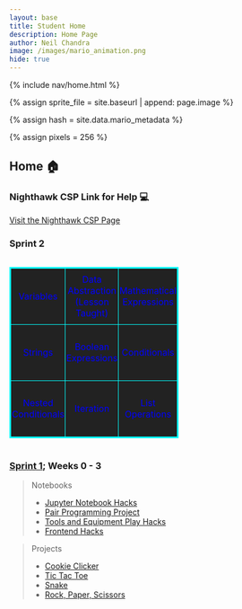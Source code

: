 ```yaml
---
layout: base
title: Student Home 
description: Home Page
author: Neil Chandra
image: /images/mario_animation.png
hide: true
---
```


{% include nav/home.html %}

<!-- Liquid:  statements -->

<!-- Include submenu from _includes to top of pages -->
<!--- Concatenation of site URL to frontmatter image  --->
{% assign sprite_file = site.baseurl | append: page.image %}
<!--- Has is a list variable containing mario metadata for sprite --->
{% assign hash = site.data.mario_metadata %}  
<!--- Size width/height of Sprit images --->
{% assign pixels = 256 %}

<!--- HTML for page contains <p> tag named "Mario" and class properties for a "sprite"  -->

<p id="mario" class="sprite"></p>
  
<!--- Embedded Cascading Style Sheet (CSS) rules, 
        define how HTML elements look 
--->
<style>

  /*CSS style rules for the id and class of the sprite...
  */
  .sprite {
    height: {{pixels}}px;
    width: {{pixels}}px;
    background-image: url('{{sprite_file}}');
    background-repeat: no-repeat;
  }

  /*background position of sprite element
  */
  #mario {
    background-position: calc({{animations[0].col}} * {{pixels}} * -1px) calc({{animations[0].row}} * {{pixels}}* -1px);
  }
</style>

<!--- Embedded executable code--->
<script>
  ////////// convert YML hash to javascript key:value objects /////////

  var mario_metadata = {}; //key, value object
  {% for key in hash %}  
  
  var key = "{{key | first}}"  //key
  var values = {} //values object
  values["row"] = {{key.row}}
  values["col"] = {{key.col}}
  values["frames"] = {{key.frames}}
  mario_metadata[key] = values; //key with values added

  {% endfor %}

  ////////// game object for player /////////

  class Mario {
    constructor(meta_data) {
      this.tID = null;  //capture setInterval() task ID
      this.positionX = 0;  // current position of sprite in X direction
      this.currentSpeed = 0;
      this.marioElement = document.getElementById("mario"); //HTML element of sprite
      this.pixels = {{pixels}}; //pixel offset of images in the sprite, set by liquid constant
      this.interval = 100; //animation time interval
      this.obj = meta_data;
      this.marioElement.style.position = "absolute";
    }

    animate(obj, speed) {
      let frame = 0;
      const row = obj.row * this.pixels;
      this.currentSpeed = speed;

      this.tID = setInterval(() => {
        const col = (frame + obj.col) * this.pixels;
        this.marioElement.style.backgroundPosition = `-${col}px -${row}px`;
        this.marioElement.style.left = `${this.positionX}px`;

        this.positionX += speed;
        frame = (frame + 1) % obj.frames;

        const viewportWidth = window.innerWidth;
        if (this.positionX > viewportWidth - this.pixels) {
          document.documentElement.scrollLeft = this.positionX - viewportWidth + this.pixels;
        }
      }, this.interval);
    }

    startWalking() {
      this.stopAnimate();
      this.animate(this.obj["Walk"], 3);
    }

    startRunning() {
      this.stopAnimate();
      this.animate(this.obj["Run1"], 6);
    }

    startPuffing() {
      this.stopAnimate();
      this.animate(this.obj["Puff"], 0);
    }

    startCheering() {
      this.stopAnimate();
      this.animate(this.obj["Cheer"], 0);
    }

    startFlipping() {
      this.stopAnimate();
      this.animate(this.obj["Flip"], 0);
    }

    startResting() {
      this.stopAnimate();
      this.animate(this.obj["Rest"], 0);
    }

    stopAnimate() {
      clearInterval(this.tID);
    }
  }

  const mario = new Mario(mario_metadata);

  ////////// event control /////////

  window.addEventListener("keydown", (event) => {
    if (event.key === "ArrowRight") {
      event.preventDefault();
      if (event.repeat) {
        mario.startCheering();
      } else {
        if (mario.currentSpeed === 0) {
          mario.startWalking();
        } else if (mario.currentSpeed === 3) {
          mario.startRunning();
        }
      }
    } else if (event.key === "ArrowLeft") {
      event.preventDefault();
      if (event.repeat) {
        mario.stopAnimate();
      } else {
        mario.startPuffing();
      }
    }
  });

  //touch events that enable animations
  window.addEventListener("touchstart", (event) => {
    event.preventDefault(); // prevent default browser action
    if (event.touches[0].clientX > window.innerWidth / 2) {
      // move right
      if (currentSpeed === 0) { // if at rest, go to walking
        mario.startWalking();
      } else if (currentSpeed === 3) { // if walking, go to running
        mario.startRunning();
      }
    } else {
      // move left
      mario.startPuffing();
    }
  });

  //stop animation on window blur
  window.addEventListener("blur", () => {
    mario.stopAnimate();
  });

  //start animation on window focus
  window.addEventListener("focus", () => {
     mario.startFlipping();
  });

  //start animation on page load or page refresh
  document.addEventListener("DOMContentLoaded", () => {
    // adjust sprite size for high pixel density devices
    const scale = window.devicePixelRatio;
    const sprite = document.querySelector(".sprite");
    sprite.style.transform = `scale(${0.2 * scale})`;
    mario.startResting();
  });

</script>

## **Home** 🏠

### Nighthawk CSP Link for Help 💻
<a href="https://nighthawkcoders.github.io/portfolio_2025/navigation/section/csp">Visit the Nighthawk CSP Page</a>

### Sprint 2

<style>
    #summaryTable {
        border-collapse: collapse;
        width: 60%;
        border: 2px solid cyan;
        display: inline-block;
    }
    #summaryTable th, #summaryTable td {
        border: 1px solid cyan;
        text-align: center;
        padding: 0;
        height: 100px;
        width: 200px;
        background-color: #222;
        color: #00f;
    }
    #summaryTable a {
        color: #00f;
        text-decoration: none;
    }
    .summary {
        display: none;
        position: absolute;
        background-color: #444;
        color: white;
        padding: 10px;
        border: 1px solid cyan;
        width: 200px;
        z-index: 10;
        font-size: 18px;
        left: 70%;
        top: 10%;
    }
</style>
<table id="summaryTable">
    <tr>
        <td><a href="https://neil9674.github.io/neil_2025/2024/10/08/BigIdea3-Section1_IPYNB_2_.html" onmouseover="showSummary('Variables are used to store data values. They can be changed during program execution.')" onmouseout="hideSummary()">Variables</a></td>
        <td><a href="https://nighthawkcoders.github.io/portfolio_2025/csp/big-idea/p2/3-2/" onmouseover="showSummary('Data abstraction is a concept that hides complex realities while exposing only the necessary parts. It simplifies programming by reducing complexity.')" onmouseout="hideSummary()">Data Abstraction (Lesson Taught)</a></td>
        <td><a href="https://neil9674.github.io/neil_2025/2024/10/09/BigIdea3-Section3_IPYNB_2_.html" onmouseover="showSummary('Mathematical expressions are combinations of numbers, variables, and operators. They are used to perform calculations and operations.')" onmouseout="hideSummary()">Mathematical Expressions</a></td>
    </tr>
    <tr>
        <td><a href="https://neil9674.github.io/neil_2025/2024/10/08/BigIdea3-Section4_IPYNB_2_.html" onmouseover="showSummary('Strings are sequences of characters used to represent text.')" onmouseout="hideSummary()">Strings</a></td>
        <td><a href="https://neil9674.github.io/neil_2025/2024/10/09/BigIdea3-Section5_IPYNB_2_.html" onmouseover="showSummary('Boolean expressions evaluate to true or false. They are fundamental in decision-making processes in programming.')" onmouseout="hideSummary()">Boolean Expressions</a></td>
        <td><a href="https://neil9674.github.io/neil_2025/2024/10/10/BigIdea3-Section7_IPYNB_2_.html" onmouseover="showSummary('Conditionals are statements that execute different actions based on whether a specified condition is true or false. They are essential for controlling the flow of a program.')" onmouseout="hideSummary()">Conditionals</a></td>
    </tr>
    <tr>
        <td><a href="https://neil9674.github.io/neil_2025/2024/10/10/BigIdea3-Section6_IPYNB_2_.html" onmouseover="showSummary('Nested conditionals are conditionals placed inside another conditional. They allow for more complex decision-making in programming.')" onmouseout="hideSummary()">Nested Conditionals</a></td>
        <td><a href="https://neil9674.github.io/neil_2025/2024/09/03/BigIdea3-Section8_IPYNB_2_.html" onmouseover="showSummary('Iteration refers to the process of repeating a set of instructions a specified number of times or until a certain condition is met. In this lesson, we used both while loops and for loops.')" onmouseout="hideSummary()">Iteration</a></td>
        <td><a href="https://neil9674.github.io/neil_2025/2024/09/03/BigIdea3-Section10_IPYNB_2_.html" onmouseover="showSummary('List operations involve manipulating data stored in lists. Common operations include adding, removing, and accessing elements in a list.')" onmouseout="hideSummary()">List Operations</a></td>
    </tr>
</table>

<div class="summary" id="summaryBox"></div>

<script>
    function showSummary(text) {
        const summaryBox = document.getElementById('summaryBox');
        summaryBox.innerHTML = text;
        summaryBox.style.display = 'block';
    }

    function hideSummary() {
        const summaryBox = document.getElementById('summaryBox');
        summaryBox.style.display = 'none';
    }

    const table = document.getElementById('summaryTable');
    const summaryBox = document.getElementById('summaryBox');
    const rect = table.getBoundingClientRect();
    summaryBox.style.left = (rect.right + 10) + 'px';
    summaryBox.style.top = rect.top + 'px';
</script>






### [Sprint 1](https://neil9674.github.io/neil_2025/2024/08/21/sprint1_plan_IPYNB_2_.html); Weeks 0 - 3
> Notebooks
> - [Jupyter Notebook Hacks](https://neil9674.github.io/neil_2025/2024/09/08/Jupyter-Notebook-Hack_IPYNB_2_.html)
> - [Pair Programming Project](https://neil9674.github.io/neil_2025/2024/09/08/Cookie_Clicker-(PairProject).html)
> - [Tools and Equipment Play Hacks](https://neil9674.github.io/neil_2025/2024/09/08/Tools_Equipment_Play-Hack_IPYNB_2_.html)
> - [Frontend Hacks](https://neil9674.github.io/neil_2025/2024/09/08/Frontend_Hacks.html)

> Projects
> - [Cookie Clicker](https://neil9674.github.io/neil_2025/2024/09/08/Cookie_Clicker-(PairProject).html)
> - [Tic Tac Toe](https://neil9674.github.io/neil_2025/2024/09/23/TicTacToe.html)
> - [Snake](https://neil9674.github.io/neil_2025/snake/)
> - [Rock, Paper, Scissors](https://neil9674.github.io/neil_2025/2024/09/19/github_pages_hacks_javascript_IPYNB_2_.html)